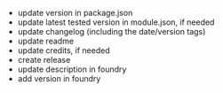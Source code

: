 - update version in package.json
- update latest tested version in module.json, if needed
- update changelog (including the date/version tags)
- update readme
- update credits, if needed
- create release
- update description in foundry
- add version in foundry